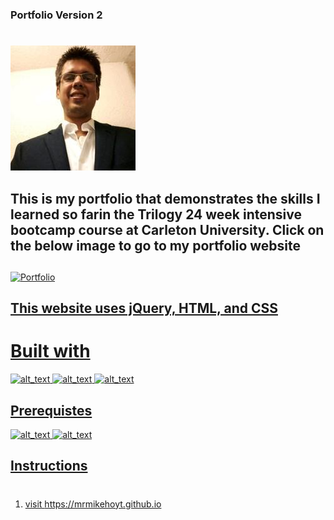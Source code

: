 ### Portfolio Version 2
#
![alt text](public/assets/images/michael.jpg)

## This is my portfolio that demonstrates the skills I learned so farin the Trilogy 24 week intensive bootcamp course at Carleton University. Click on the below image to go to my portfolio website
##
<a href="https://mrmikehoyt.github.io"><img border="0" alt="Portfolio" src="images/portfolio.PNG" width="969" height="686">

## This website uses jQuery, HTML, and CSS

# Built with
![alt_text](https://img.shields.io/badge/Technologies-jQuery-green)
![alt_text](https://img.shields.io/badge/Technologies-HTML-green)
![alt_text](https://img.shields.io/badge/Technologies-CSS-green)

## Prerequistes
![alt_text](https://img.shields.io/badge/Required-Javascript-red)
![alt_text](https://img.shields.io/badge/Required-Internet%20Browser-red)
## Instructions
# 
1. visit https://mrmikehoyt.github.io 
